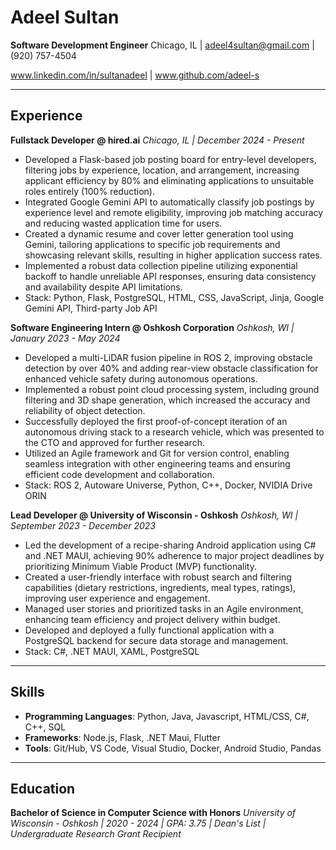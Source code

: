 
# Adeel Sultan

**Software Development Engineer**
Chicago, IL | adeel4sultan@gmail.com | (920) 757-4504

www.linkedin.com/in/sultanadeel | www.github.com/adeel-s

***

## Experience

**Fullstack Developer @ hired.ai**
*Chicago, IL | December 2024 - Present*

* Developed a Flask-based job posting board for entry-level developers, filtering jobs by experience, location, and arrangement, increasing applicant efficiency by 80% and eliminating applications to unsuitable roles entirely (100% reduction).
* Integrated Google Gemini API to automatically classify job postings by experience level and remote eligibility, improving job matching accuracy and reducing wasted application time for users.
* Created a dynamic resume and cover letter generation tool using Gemini, tailoring applications to specific job requirements and showcasing relevant skills, resulting in higher application success rates.
* Implemented a robust data collection pipeline utilizing exponential backoff to handle unreliable API responses, ensuring data consistency and availability despite API limitations.
* Stack: Python, Flask, PostgreSQL, HTML, CSS, JavaScript, Jinja, Google Gemini API, Third-party Job API

**Software Engineering Intern @ Oshkosh Corporation**
*Oshkosh, WI | January 2023 - May 2024*

* Developed a multi-LiDAR fusion pipeline in ROS 2, improving obstacle detection by over 40% and adding rear-view obstacle classification for enhanced vehicle safety during autonomous operations.
* Implemented a robust point cloud processing system, including ground filtering and 3D shape generation, which increased the accuracy and reliability of object detection.
* Successfully deployed the first proof-of-concept iteration of an autonomous driving stack to a research vehicle, which was presented to the CTO and approved for further research. 
* Utilized an Agile framework and Git for version control, enabling seamless integration with other engineering teams and ensuring efficient code development and collaboration.
* Stack: ROS 2, Autoware Universe, Python, C++, Docker, NVIDIA Drive ORIN

**Lead Developer @ University of Wisconsin - Oshkosh**
*Oshkosh, WI | September 2023 - December 2023*

* Led the development of a recipe-sharing Android application using C# and .NET MAUI, achieving 90% adherence to major project deadlines by prioritizing Minimum Viable Product (MVP) functionality.
* Created a user-friendly interface with robust search and filtering capabilities (dietary restrictions, ingredients, meal types, ratings), improving user experience and engagement.
* Managed user stories and prioritized tasks in an Agile environment, enhancing team efficiency and project delivery within budget.
* Developed and deployed a fully functional application with a PostgreSQL backend for secure data storage and management.
* Stack: C#, .NET MAUI, XAML, PostgreSQL

***

## Skills

* **Programming Languages**: Python, Java, Javascript, HTML/CSS, C#, C++, SQL
* **Frameworks**: Node.js, Flask, .NET Maui, Flutter
* **Tools**: Git/Hub, VS Code, Visual Studio, Docker, Android Studio, Pandas

***

## Education

**Bachelor of Science in Computer Science with Honors**
*University of Wisconsin - Oshkosh | 2020 - 2024 | GPA: 3.75 | Dean's List | Undergraduate Research Grant Recipient*
